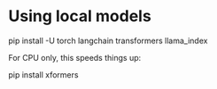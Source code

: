 # Using local models

pip install -U torch langchain transformers llama_index

For CPU only, this speeds things up:

pip install xformers
